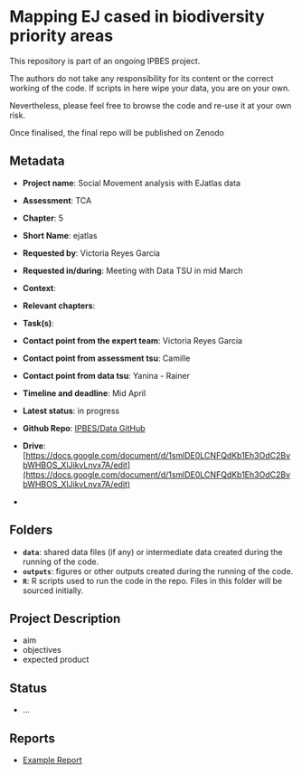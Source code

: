 # Mapping EJ cased in biodiversity priority areas

This repository is part of an ongoing IPBES project.

The authors do not take any responsibility for its content or the correct working of the code. If scripts in here wipe your data, you are on your own.

Nevertheless, please feel free to browse the code and re-use it at your own risk. 

Once finalised, the final repo will be published on Zenodo 

## Metadata

- **Project name**: Social Movement analysis with EJatlas data
- **Assessment**: TCA
- **Chapter**: 5
- **Short Name**: ejatlas

- **Requested by**: Victoria Reyes Garcia
- **Requested in/during**: Meeting with Data TSU in mid March

- **Context**:
- **Relevant chapters**:
- **Task(s)**:
- **Contact point from the expert team**: Victoria Reyes Garcia
- **Contact point from assessment tsu**: Camille
- **Contact point from data tsu**: Yanina - Rainer
- **Timeline and deadline**: Mid April
- **Latest status**: in progress

- **Github Repo**: [IPBES/Data GitHub](https://github.com/IPBES-Data/IPBES_TCA_ch5_ejatlas)
- **Drive**: [https://docs.google.com/document/d/1smlDE0LCNFQdKb1Eh3OdC2BvbWHBOS_XlJikvLnvx7A/edit](https://docs.google.com/document/d/1smlDE0LCNFQdKb1Eh3OdC2BvbWHBOS_XlJikvLnvx7A/edit)
- 
## Folders

- **`data`**: shared data files (if any) or intermediate data created during the running of the code.
- **`outputs`**: figures or other outputs created during the running of the code.
- **`R`**: R scripts used to run the code in the repo. Files in this folder will be sourced initially.

## Project Description

- aim
- objectives
- expected product


## Status
- ...


## Reports
- [Example Report](Report.html)
